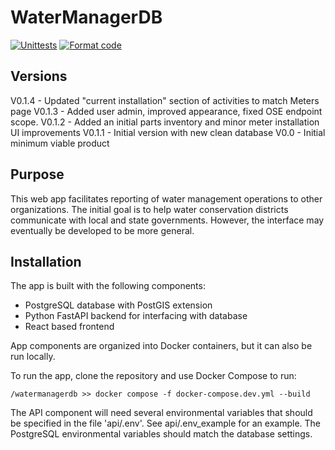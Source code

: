 # WaterManagerDB

[![Unittests](https://github.com/NMWDI/WaterManagerDB/actions/workflows/testing.yml/badge.svg)](https://github.com/NMWDI/WaterManagerDB/actions/workflows/testing.yml)
[![Format code](https://github.com/NMWDI/WaterManagerDB/actions/workflows/format_code.yml/badge.svg)](https://github.com/NMWDI/WaterManagerDB/actions/workflows/format_code.yml)

## Versions
V0.1.4 - Updated "current installation" section of activities to match Meters page
V0.1.3 - Added user admin, improved appearance, fixed OSE endpoint scope.
V0.1.2 - Added an initial parts inventory and minor meter installation UI improvements
V0.1.1 - Initial version with new clean database
V0.0 - Initial minimum viable product

## Purpose
This web app facilitates reporting of water management operations to other organizations. The initial goal is to help water conservation districts communicate with local and state governments. However, the interface may eventually be developed to be more general.

## Installation
The app is built with the following components:
* PostgreSQL database with PostGIS extension
* Python FastAPI backend for interfacing with database
* React based frontend

App components are organized into Docker containers, but it can also be run locally.

To run the app, clone the repository and use Docker Compose to run:
```
/watermanagerdb >> docker compose -f docker-compose.dev.yml --build
```

The API component will need several environmental variables that should be specified in the file 'api/.env'. See api/.env_example for an example. The PostgreSQL environmental variables should match the database settings.
